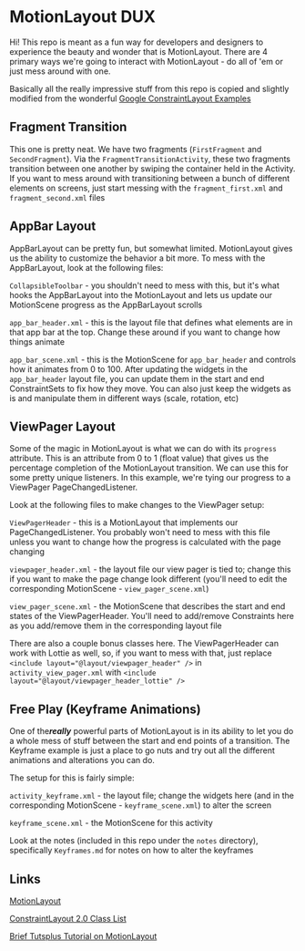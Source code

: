 # MotionLayout DUX

Hi! This repo is meant as a fun way for developers and designers to experience the beauty and wonder that is MotionLayout.  There are 4 primary ways we're going to interact with MotionLayout - do all of 'em or just mess around with one.

Basically all the really impressive stuff from this repo is copied and slightly modified from the wonderful [Google ConstraintLayout Examples](https://github.com/googlesamples/android-ConstraintLayoutExamples)

## Fragment Transition

This one is pretty neat.  We have two fragments (`FirstFragment` and `SecondFragment`).  Via the `FragmentTransitionActivity`, these two fragments transition between one another by swiping the container held in the Activity.  If you want to mess around with transitioning between a bunch of different elements on screens, just start messing with the `fragment_first.xml` and `fragment_second.xml` files


## AppBar Layout

AppBarLayout can be pretty fun, but somewhat limited.  MotionLayout gives us the ability to customize the behavior a bit more.  To mess with the AppBarLayout, look at the following files:

`CollapsibleToolbar` - you shouldn't need to mess with this, but it's what hooks the AppBarLayout into the MotionLayout and lets us update our MotionScene progress as the AppBarLayout scrolls

`app_bar_header.xml` - this is the layout file that defines what elements are in that app bar at the top.  Change these around if you want to change how things animate

`app_bar_scene.xml` - this is the MotionScene for `app_bar_header` and controls how it animates from 0 to 100. After updating the widgets in the `app_bar_header` layout file, you can update them in the start and end ConstraintSets to fix how they move.  You can also just keep the widgets as is and manipulate them in different ways (scale, rotation, etc)


## ViewPager Layout

Some of the magic in MotionLayout is what we can do with its `progress` attribute.  This is an attribute from 0 to 1 (float value) that gives us the percentage completion of the MotionLayout transition.  We can use this for some pretty unique listeners. In this example, we're tying our progress to a ViewPager PageChangedListener.

Look at the following files to make changes to the ViewPager setup:

`ViewPagerHeader` - this is a MotionLayout that implements our PageChangedListener.  You probably won't need to mess with this file unless you want to change how the progress is calculated with the page changing

`viewpager_header.xml` - the layout file our view pager is tied to; change this if you want to make the page change look different (you'll need to edit the corresponding MotionScene - `view_pager_scene.xml`)

`view_pager_scene.xml` - the MotionScene that describes the start and end states of the ViewPagerHeader.  You'll need to add/remove Constraints here as you add/remove them in the corresponding layout file

There are also a couple bonus classes here.  The ViewPagerHeader can work with Lottie as well, so, if you want to mess with that, just replace `<include layout="@layout/viewpager_header" />` in `activity_view_pager.xml` with `<include layout="@layout/viewpager_header_lottie" />`

## Free Play (Keyframe Animations)

One of the***really*** powerful parts of MotionLayout is in its ability to let you do a whole mess of stuff between the start and end points of a transition.  The Keyframe example is just a place to go nuts and try out all the different animations and alterations you can do.

The setup for this is fairly simple:

`activity_keyframe.xml` - the layout file; change the widgets here (and in the corresponding MotionScene - `keyframe_scene.xml`) to alter the screen

`keyframe_scene.xml` - the MotionScene for this activity

Look at the notes (included in this repo under the `notes` directory), specifically `Keyframes.md` for notes on how to alter the keyframes


## Links

[MotionLayout](https://developer.android.com/reference/android/support/constraint/motion/MotionLayout)

[ConstraintLayout 2.0 Class List](https://developer.android.com/reference/android/support/constraint/classes)

[Brief Tutsplus Tutorial on MotionLayout](https://code.tutsplus.com/tutorials/creating-animations-with-motionlayout-for-android--cms-31497)
